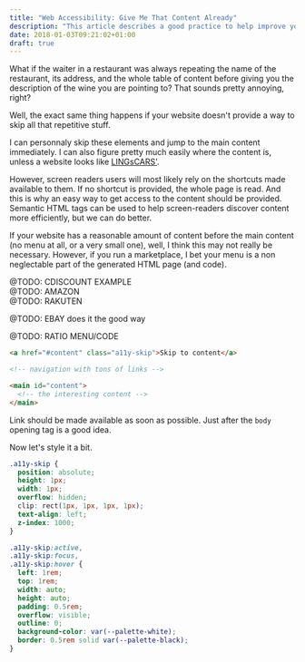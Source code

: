 ```yaml
---
title: "Web Accessibility: Give Me That Content Already"
description: "This article describes a good practice to help improve your website accessibility by adding a way to get directly to the website content"
date: 2018-01-03T09:21:02+01:00
draft: true
---
```


What if the waiter in a restaurant was always repeating the name of the
restaurant, its address, and the whole table of content before giving you the
description of the wine you are pointing to? That sounds pretty annoying, right?

Well, the exact same thing happens if your website doesn't provide a way to skip
all that repetitive stuff.

I can personnaly skip these elements and jump to the main content immediately. I
can also figure pretty much easily where the content is, unless a website looks
like [LINGsCARS'](https://www.lingscars.com/).

However, screen readers users will most likely rely on the shortcuts made
available to them. If no shortcut is provided, the whole page is read. And this
is why an easy way to get access to the content should be provided.  
Semantic HTML tags can be used to help screen-readers discover content more efficiently,
but we can do better.

If your website has a reasonable amount of content before the main content (no
menu at all, or a very small one), well, I think this may not really be
necessary. However, if you run a marketplace, I bet your menu is a non
neglectable part of the generated HTML page (and code).

@TODO: CDISCOUNT EXAMPLE  
@TODO: AMAZON  
@TODO: RAKUTEN

@TODO: EBAY does it the good way

@TODO: RATIO MENU/CODE

```html
<a href="#content" class="a11y-skip">Skip to content</a>

<!-- navigation with tons of links -->

<main id="content">
  <!-- the interesting content -->
</main>
```

Link should be made available as soon as possible. Just after the `body` opening
tag is a good idea.

Now let's style it a bit.

```css
.a11y-skip {
  position: absolute;
  height: 1px;
  width: 1px;
  overflow: hidden;
  clip: rect(1px, 1px, 1px, 1px);
  text-align: left;
  z-index: 1000;
}

.a11y-skip:active,
.a11y-skip:focus,
.a11y-skip:hover {
  left: 1rem;
  top: 1rem;
  width: auto;
  height: auto;
  padding: 0.5rem;
  overflow: visible;
  outline: 0;
  background-color: var(--palette-white);
  border: 0.5rem solid var(--palette-black);
}
```
